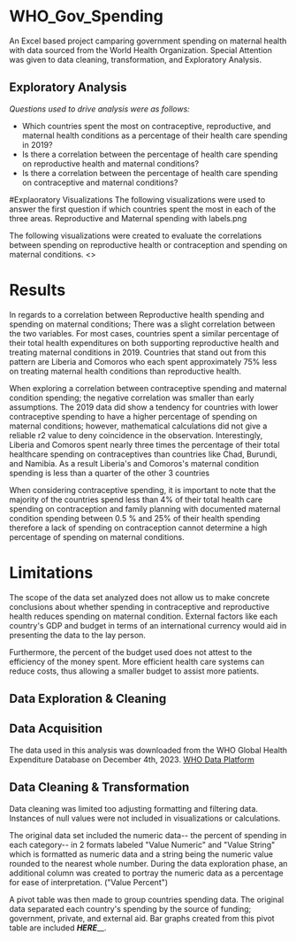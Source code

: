# WHO_Gov_Spending
An Excel based project camparing government spending on maternal health with data sourced from the World Health Organization. Special Attention was given to data cleaning, transformation, and Exploratory Analysis. 

## Exploratory Analysis
*Questions used to drive analysis were as follows:*</br>
- Which countries spent the most on contraceptive, reproductive, and maternal health conditions as a percentage of their health care spending in 2019?</br>
- Is there a correlation between the percentage of health care spending on reproductive health and maternal conditions?</br>
- Is there a correlation between the percentage of health care spending on contraceptive and maternal conditions?</br>

#Explaoratory Visualizations
The following visualizations were used to answer the first question if which countries spent the most in each of the three areas. 
Reproductive and Maternal spending with labels.png

The following visualizations were created to evaluate the correlations between spending on reproductive health or contraception and spending on maternal conditions. 
<<insert>>


# Results 
In regards to a correlation between Reproductive health spending and spending on maternal conditions; There was a slight correlation between the two variables. For most cases, countries spent a similar percentage of their total health expenditures on both supporting reproductive health and treating maternal conditions in 2019.  Countries that stand out from this pattern are Liberia and Comoros who each spent approximately 75% less on treating maternal health conditions than reproductive health. 

When exploring a correlation between contraceptive spending and maternal condition spending; the negative correlation was smaller than early assumptions. The 2019 data did show a tendency for countries with lower contraceptive spending to have a higher percentage of spending on maternal conditions; however, mathematical calculations did not give a reliable r2 value to deny coincidence in the observation.  Interestingly, Liberia and Comoros spent nearly three times the percentage of their total healthcare spending on contraceptives than countries like Chad, Burundi, and Namibia. As a result Liberia's and Comoros's maternal condition spending is less than a quarter of the other 3 countries 

When considering contraceptive spending, it is important to note that  the majority of the countries spend less than 4% of their total health care spending on contraception and family planning with documented maternal condition spending between 0.5 % and 25% of their health spending therefore a lack of spending on contraception cannot determine a high percentage of spending on maternal conditions.

# Limitations
The scope of the data set analyzed does not allow us to make concrete conclusions about whether spending in contraceptive and reproductive health reduces spending on maternal condition. External factors like each country's GDP and budget in terms of an international currency would aid in presenting the data to the lay person. 

Furthermore, the percent of the budget used does not attest to the efficiency of the money spent. More efficient health care systems can reduce costs, thus allowing a smaller budget to assist more patients.

## Data Exploration & Cleaning


## Data Acquisition

The data used in this analysis was downloaded from the WHO Global Health Expenditure Database on December 4th, 2023. [WHO Data Platform](https://platform.who.int/data/maternal-newborn-child-adolescent-ageing)


## Data Cleaning & Transformation

Data cleaning was limited too adjusting formatting and filtering data. Instances of null values were not included in visualizations or calculations.  

The original data set included the numeric data-- the percent of spending in each category-- in 2 formats  labeled "Value Numeric"  and  "Value String" which is formatted as numeric data and a string being the numeric value rounded to the nearest whole number.  During the data exploration phase, an additional column was created to portray the numeric data as a percentage for ease of interpretation. ("Value Percent")

A pivot table was then made to group countries spending data. The original data separated each country's spending by the source of funding; government, private, and external aid. Bar graphs created from this pivot table are included ___HERE_____.
